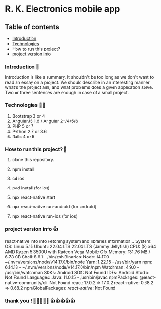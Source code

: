 # R. K. Electronics mobile app

## Table of contents

-   [Introduction](#Introduction)
-   [Technologies](#technologies)
-   [How to run this project?](#setup)
-   [project version info](#versions)

### Introduction 💁

Introduction is like a summary. It shouldn't be too long as we don't want to read an essay on a project. We should describe in an interesting manner what's the project aim, and what problems does a given application solve. Two or three sentences are enough in case of a small project.

### Technologies 🧑‍💻

1. Bootstrap 3 or 4
2. AngularJS 1.6 / Angular 2+/4/5/6
3. PHP 5 or 7
4. Python 2.7 or 3.6
5. Rails 4 or 5

### How to run this project? 🐎

1. clone this repository.

2. npm install

3. cd ios

4. pod install (for ios)

5. npx react-native start

6. npx react-native run-android (for android)

7. npx react-native run-ios (for ios)

### project version info 👍

react-native info
info Fetching system and libraries information...
System:
OS: Linux 5.15 Ubuntu 22.04 LTS 22.04 LTS (Jammy Jellyfish)
CPU: (8) x64 AMD Ryzen 5 3500U with Radeon Vega Mobile Gfx
Memory: 131.76 MB / 6.73 GB
Shell: 5.8.1 - /bin/zsh
Binaries:
Node: 14.17.0 - ~/.nvm/versions/node/v14.17.0/bin/node
Yarn: 1.22.15 - /usr/bin/yarn
npm: 6.14.13 - ~/.nvm/versions/node/v14.17.0/bin/npm
Watchman: 4.9.0 - /usr/bin/watchman
SDKs:
Android SDK: Not Found
IDEs:
Android Studio: Not Found
Languages:
Java: 11.0.15 - /usr/bin/javac
npmPackages:
@react-native-community/cli: Not Found
react: 17.0.2 => 17.0.2
react-native: 0.68.2 => 0.68.2
npmGlobalPackages:
_react-native_: Not Found

### thank you ! 🌟🌟🌟🌟🌟  👍👍👍👍👍
